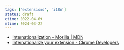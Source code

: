 ```yaml
---
tags: ['extensions', 'i18n']
status: draft
ctime: 2022-04-09
mtime: 2024-03-22
---
```


- [Internationalization - Mozilla | MDN](https://developer.mozilla.org/en-US/docs/Mozilla/Add-ons/WebExtensions/Internationalization)
- [Internationalize your extension - Chrome Developers](https://developer.chrome.com/docs/webstore/i18n/)